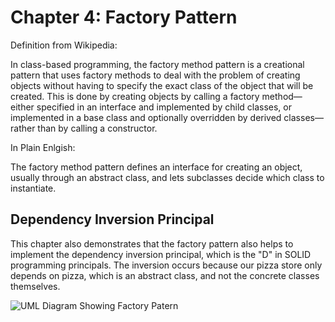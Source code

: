 # Chapter 4: Factory Pattern

Definition from Wikipedia:

In class-based programming, the factory method pattern is a creational pattern that uses factory methods to deal with the problem of creating objects without having to specify the exact class of the object that will be created. This is done by creating objects by calling a factory method—either specified in an interface and implemented by child classes, or implemented in a base class and optionally overridden by derived classes—rather than by calling a constructor.

In Plain Enlgish:

The factory method pattern defines an interface for creating an object, usually through an abstract class, and lets subclasses decide which class to instantiate.

## Dependency Inversion Principal

This chapter also demonstrates that the factory pattern also helps to implement the dependency inversion principal, which is the "D" in SOLID programming principals.  The inversion occurs because our pizza store only depends on pizza, which is an abstract class, and not the concrete classes themselves.

![UML Diagram Showing Factory Patern][uml_diagram]

[uml_diagram]: https://upload.wikimedia.org/wikipedia/commons/4/43/W3sDesign_Factory_Method_Design_Pattern_UML.jpg "UML Diagram Showing Factory Patern"



